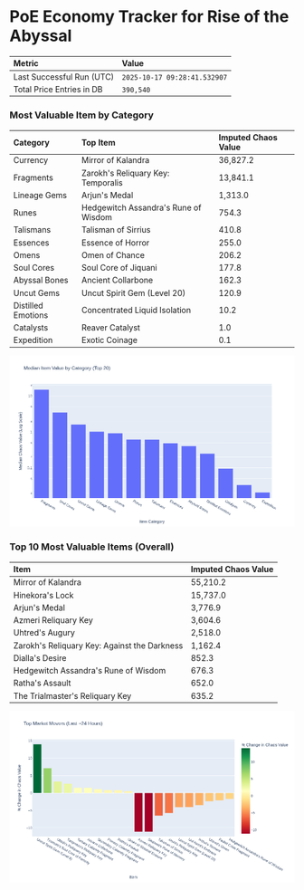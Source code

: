 # PoE Economy Tracker for Rise of the Abyssal

<!-- START_MAINTENANCE -->
| Metric | Value |
|:---|:---|
| Last Successful Run (UTC) | `2025-10-17 09:28:41.532907` |
| Total Price Entries in DB | `390,540` |

<!-- END_MAINTENANCE -->

<!-- START_DATAFRAME_DEBUG -->
<!-- END_DATAFRAME_DEBUG -->

<!-- START_CATEGORY_ANALYSIS -->
### Most Valuable Item by Category
| Category | Top Item | Imputed Chaos Value |
| :--- | :--- | :--- |
| Currency | Mirror of Kalandra | 36,827.2 |
| Fragments | Zarokh's Reliquary Key: Temporalis | 13,841.1 |
| Lineage Gems | Arjun's Medal | 1,313.0 |
| Runes | Hedgewitch Assandra's Rune of Wisdom | 754.3 |
| Talismans | Talisman of Sirrius | 410.8 |
| Essences | Essence of Horror | 255.0 |
| Omens | Omen of Chance | 206.2 |
| Soul Cores | Soul Core of Jiquani | 177.8 |
| Abyssal Bones | Ancient Collarbone | 162.3 |
| Uncut Gems | Uncut Spirit Gem (Level 20) | 120.9 |
| Distilled Emotions | Concentrated Liquid Isolation | 10.2 |
| Catalysts | Reaver Catalyst | 1.0 |
| Expedition | Exotic Coinage | 0.1 |


![Category Analysis Chart](charts/category_analysis.png)
<!-- END_ANALYSIS -->

<!-- START_ANALYSIS -->
### Top 10 Most Valuable Items (Overall)
| Item | Imputed Chaos Value |
| :--- | :--- |
| Mirror of Kalandra | 55,210.2 |
| Hinekora's Lock | 15,737.0 |
| Arjun's Medal | 3,776.9 |
| Azmeri Reliquary Key | 3,604.6 |
| Uhtred's Augury | 2,518.0 |
| Zarokh's Reliquary Key: Against the Darkness | 1,162.4 |
| Dialla's Desire | 852.3 |
| Hedgewitch Assandra's Rune of Wisdom | 676.3 |
| Ratha's Assault | 652.0 |
| The Trialmaster's Reliquary Key | 635.2 |


![Market Movers Chart](charts/market_movers.png)
<!-- END_ANALYSIS -->
